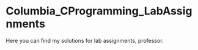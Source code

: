 # Columbia_CProgramming_LabAssignments
Here you can find my solutions for lab assignments, professor.
